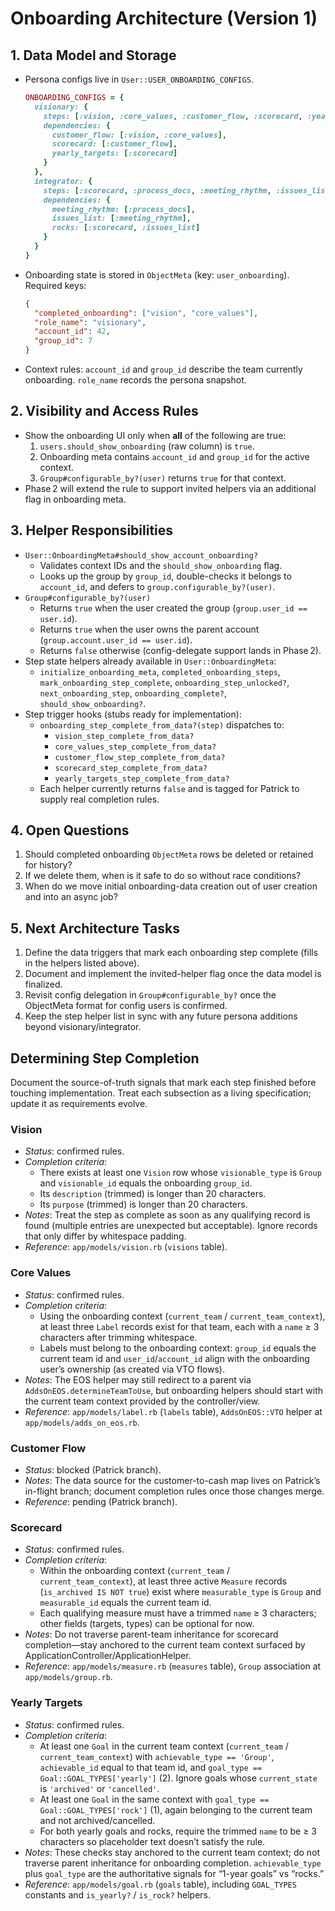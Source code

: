 # Onboarding Architecture (Version 1)

## 1. Data Model and Storage
- Persona configs live in `User::USER_ONBOARDING_CONFIGS`.
  ```ruby
  ONBOARDING_CONFIGS = {
    visionary: {
      steps: [:vision, :core_values, :customer_flow, :scorecard, :yearly_targets],
      dependencies: {
        customer_flow: [:vision, :core_values],
        scorecard: [:customer_flow],
        yearly_targets: [:scorecard]
      }
    },
    integrator: {
      steps: [:scorecard, :process_docs, :meeting_rhythm, :issues_list, :rocks],
      dependencies: {
        meeting_rhythm: [:process_docs],
        issues_list: [:meeting_rhythm],
        rocks: [:scorecard, :issues_list]
      }
    }
  }
  ```
- Onboarding state is stored in `ObjectMeta` (key: `user_onboarding`). Required keys:
  ```json
  {
    "completed_onboarding": ["vision", "core_values"],
    "role_name": "visionary",
    "account_id": 42,
    "group_id": 7
  }
  ```
- Context rules: `account_id` and `group_id` describe the team currently onboarding. `role_name` records the persona snapshot.

## 2. Visibility and Access Rules
- Show the onboarding UI only when **all** of the following are true:
  1. `users.should_show_onboarding` (raw column) is `true`.
  2. Onboarding meta contains `account_id` and `group_id` for the active context.
  3. `Group#configurable_by?(user)` returns `true` for that context.
- Phase 2 will extend the rule to support invited helpers via an additional flag in onboarding meta.

## 3. Helper Responsibilities
- `User::OnboardingMeta#should_show_account_onboarding?`
  - Validates context IDs and the `should_show_onboarding` flag.
  - Looks up the group by `group_id`, double-checks it belongs to `account_id`, and defers to `group.configurable_by?(user)`.
- `Group#configurable_by?(user)`
  - Returns `true` when the user created the group (`group.user_id == user.id`).
  - Returns `true` when the user owns the parent account (`group.account.user_id == user.id`).
  - Returns `false` otherwise (config-delegate support lands in Phase 2).
- Step state helpers already available in `User::OnboardingMeta`:
  - `initialize_onboarding_meta`, `completed_onboarding_steps`, `mark_onboarding_step_complete`, `onboarding_step_unlocked?`, `next_onboarding_step`, `onboarding_complete?`, `should_show_onboarding?`.
- Step trigger hooks (stubs ready for implementation):
  - `onboarding_step_complete_from_data?(step)` dispatches to:
    - `vision_step_complete_from_data?`
    - `core_values_step_complete_from_data?`
    - `customer_flow_step_complete_from_data?`
    - `scorecard_step_complete_from_data?`
    - `yearly_targets_step_complete_from_data?`
  - Each helper currently returns `false` and is tagged for Patrick to supply real completion rules.

## 4. Open Questions
1. Should completed onboarding `ObjectMeta` rows be deleted or retained for history?
2. If we delete them, when is it safe to do so without race conditions?
3. When do we move initial onboarding-data creation out of user creation and into an async job?

## 5. Next Architecture Tasks
1. Define the data triggers that mark each onboarding step complete (fills in the helpers listed above).
2. Document and implement the invited-helper flag once the data model is finalized.
3. Revisit config delegation in `Group#configurable_by?` once the ObjectMeta format for config users is confirmed.
4. Keep the step helper list in sync with any future persona additions beyond visionary/integrator.

## Determining Step Completion
Document the source-of-truth signals that mark each step finished before touching implementation. Treat each subsection as a living specification; update it as requirements evolve.

### Vision
- _Status_: confirmed rules.
- _Completion criteria_:
  - There exists at least one `Vision` row whose `visionable_type` is `Group` and `visionable_id` equals the onboarding `group_id`.
  - Its `description` (trimmed) is longer than 20 characters.
  - Its `purpose` (trimmed) is longer than 20 characters.
- _Notes_: Treat the step as complete as soon as any qualifying record is found (multiple entries are unexpected but acceptable). Ignore records that only differ by whitespace padding.
- _Reference_: `app/models/vision.rb` (`visions` table).

### Core Values
- _Status_: confirmed rules.
- _Completion criteria_:
  - Using the onboarding context (`current_team` / `current_team_context`), at least three `Label` records exist for that team, each with a `name` ≥ 3 characters after trimming whitespace.
  - Labels must belong to the onboarding context: `group_id` equals the current team id and `user_id`/`account_id` align with the onboarding user’s ownership (as created via VTO flows).
- _Notes_: The EOS helper may still redirect to a parent via `AddsOnEOS.determineTeamToUse`, but onboarding helpers should start with the current team context provided by the controller/view.
- _Reference_: `app/models/label.rb` (`labels` table), `AddsOnEOS::VTO` helper at `app/models/adds_on_eos.rb`.

### Customer Flow
- _Status_: blocked (Patrick branch).
- _Notes_: The data source for the customer-to-cash map lives on Patrick’s in-flight branch; document completion rules once those changes merge.
- _Reference_: pending (Patrick branch).

### Scorecard
- _Status_: confirmed rules.
- _Completion criteria_:
  - Within the onboarding context (`current_team` / `current_team_context`), at least three active `Measure` records (`is_archived IS NOT true`) exist where `measurable_type` is `Group` and `measurable_id` equals the current team id.
  - Each qualifying measure must have a trimmed `name` ≥ 3 characters; other fields (targets, types) can be optional for now.
- _Notes_: Do not traverse parent-team inheritance for scorecard completion—stay anchored to the current team context surfaced by ApplicationController/ApplicationHelper.
- _Reference_: `app/models/measure.rb` (`measures` table), `Group` association at `app/models/group.rb`.

### Yearly Targets
- _Status_: confirmed rules.
- _Completion criteria_:
  - At least one `Goal` in the current team context (`current_team` / `current_team_context`) with `achievable_type == 'Group'`, `achievable_id` equal to that team id, and `goal_type == Goal::GOAL_TYPES['yearly']` (2). Ignore goals whose `current_state` is `'archived'` or `'cancelled'`.
  - At least one `Goal` in the same context with `goal_type == Goal::GOAL_TYPES['rock']` (1), again belonging to the current team and not archived/cancelled.
  - For both yearly goals and rocks, require the trimmed `name` to be ≥ 3 characters so placeholder text doesn’t satisfy the rule.
- _Notes_: These checks stay anchored to the current team context; do not traverse parent inheritance for onboarding completion. `achievable_type` plus `goal_type` are the authoritative signals for “1-year goals” vs “rocks.”
- _Reference_: `app/models/goal.rb` (`goals` table), including `GOAL_TYPES` constants and `is_yearly?` / `is_rock?` helpers.
